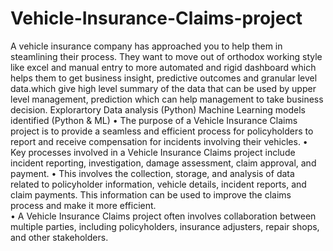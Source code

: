 # Vehicle-Insurance-Claims-project
A vehicle insurance company has approached you to help them in steamlining their process. They want to move out of orthodox working style like excel and manual entry to more automated and rigid dashboard which helps them to get business insight, predictive outcomes and granular level data.which give high level summary of the data that can be used by upper level management, prediction which can help management to take business decision.
Explorartory Data analysis (Python)
Machine Learning models identified (Python & ML)
• The purpose of a Vehicle Insurance Claims project is to provide a seamless and efficient process for policyholders to report and receive compensation for incidents involving their vehicles.
 • Key processes involved in a Vehicle Insurance Claims project include incident reporting, investigation, damage assessment, claim approval, and payment.
• This involves the collection, storage, and analysis of data related to policyholder information, vehicle details, 
incident reports, and claim payments. This information can be used to improve the claims process and make it more efficient.                                                         
• A Vehicle Insurance Claims project often involves collaboration between multiple parties, including policyholders, insurance adjusters, repair shops, and other stakeholders. 

